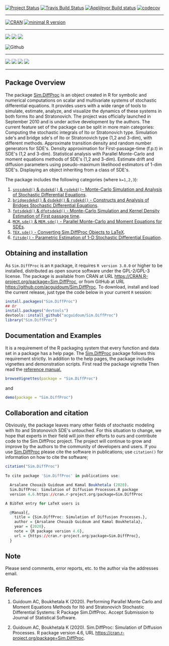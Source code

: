 <!-- README.md is generated from README.Rmd. Please edit that file -->

[![Project Status](https://www.repostatus.org/badges/latest/active.svg?style=popout)](https://github.com/acguidoum/Sim.DiffProc) [![Travis Build Status](https://travis-ci.org/acguidoum/Sim.DiffProc.svg?branch=master)](https://travis-ci.org/acguidoum/Sim.DiffProc) [![AppVeyor Build status](https://ci.appveyor.com/api/projects/status/16a70vyf8rk7nn1i?svg=true)](https://ci.appveyor.com/project/acguidoum/sim-diffproc-xal8n) [![codecov](https://codecov.io/gh/acguidoum/Sim.DiffProc/branch/master/graph/badge.svg)](https://codecov.io/gh/acguidoum/Sim.DiffProc)


------------------------------------------------------------------------

[![CRAN](https://img.shields.io/cran/l/devtools.svg?style=popout)](https://cran.r-project.org/web/licenses/GPL-2)
[![minimal R version](https://img.shields.io/badge/R%3E%3D-3.0.0-blue.svg?style=flat-plastic)](https://cran.r-project.org/) 

------------------------------------------------------------------------

![](https://www.r-pkg.org/badges/version/Sim.DiffProc) 
![](https://www.r-pkg.org/badges/last-release/Sim.DiffProc)
![](https://www.r-pkg.org/badges/ago/Sim.DiffProc)

![Github](https://img.shields.io/badge/Github-4.6(at:2020.05.03)-blue.svg)

------------------------------------------------------------------------

![](https://cranlogs.r-pkg.org/badges/grand-total/Sim.DiffProc?color=yellow)
![](https://cranlogs.r-pkg.org/badges/Sim.DiffProc?color=yellow)
![](https://cranlogs.r-pkg.org/badges/last-week/Sim.DiffProc?color=yellow)
![](https://cranlogs.r-pkg.org/badges/last-day/Sim.DiffProc?color=yellow)

------------------------------------------------------------------------


Package Overview
---------------------

The package [Sim.DiffProc](https://cran.r-project.org/package=Sim.DiffProc) is an object created in R for symbolic and numerical computations on scalar and multivariate systems of stochastic differential equations. It provides users with a wide range of tools to simulate, estimate, analyze, and visualize the dynamics of these systems in both forms Ito and Stratonovich. The project was officially launched in September 2010 and is under active development by the authors. The current feature set of the package can be split in more main categories: Computing the stochastic integrals of Ito or Stratonovich type. Simulation sde's and bridge sde's of Ito or Stratonovich type (1,2 and 3-dim), with different methods. Approximate transition density and random number generators for SDE's. Density approximation for First-passage-time (f.p.t) in SDE's (1,2 and 3-dim). Statistical analysis with Parallel Monte-Carlo and moment equations methods of SDE's (1,2 and 3-dim). Estimate drift and diffusion parameters using pseudo-maximum likelihood estimators of 1-dim SDE's. Displaying an object inheriting from a class of SDE's.

The package includes the following categories (where `k=1,2,3`):

1. [`snssdekd()` & `dsdekd()` & `rsdekd()`- Monte-Carlo Simulation and Analysis of Stochastic Differential Equations](https://CRAN.R-project.org/package=Sim.DiffProc/vignettes/snssde.html).
2. [`bridgesdekd()` & `dsdekd()` & `rsdekd()` - Constructs and Analysis of Bridges Stochastic Differential Equations](https://CRAN.R-project.org/package=Sim.DiffProc/vignettes/bridgesde.html).
3. [`fptsdekd()` & `dfptsdekd()` - Monte-Carlo Simulation and Kernel Density Estimation of First passage time](https://CRAN.R-project.org/package=Sim.DiffProc/vignettes/fptsde.html).
4. [`MCM.sde()` & `MEM.sde()` - Parallel Monte-Carlo and Moment Equations for SDEs](https://CRAN.R-project.org/package=Sim.DiffProc/vignettes/mcmsde.html).
5. [`TEX.sde()` - Converting Sim.DiffProc Objects to LaTeX](https://CRAN.R-project.org/package=Sim.DiffProc/vignettes/sdetotex.html).
6. [`fitsde()` - Parametric Estimation of 1-D Stochastic Differential Equation](https://CRAN.R-project.org/package=Sim.DiffProc/vignettes/fitsde.html).

Obtaining and installation
-----------------------

As `Sim.DiffProc` is an `R` package, it requires `R version 3.0.0` or higher to be installed, distributed as open source software under the GPL-2/GPL-3 license. The package is available from CRAN at URL https://CRAN.R-project.org/package=Sim.DiffProc, or from GitHub at URL https://github.com/acguidoum/Sim.DiffProc. To download, install and load the current release, just type the code below in your current `R` session:

```r
install.packages("Sim.DiffProc")
## Or 
install.packages("devtools")
devtools::install_github("acguidoum/Sim.DiffProc")
library("Sim.DiffProc")
```

Documentation and Examples
--------------------------

It is a requirement of the R packaging system that every function and data set in a package has a help page. The [Sim.DiffProc](https://cran.r-project.org/package=Sim.DiffProc) package follows this  requirement strictly. In addition to the help pages, the package includes vignettes and demonstration scripts. First read the package vignette Then read the [reference manual.](https://CRAN.R-project.org/package=Sim.DiffProc/Sim.DiffProc.pdf)



```r
browseVignettes(package = "Sim.DiffProc")
```
and 

```r
demo(package = "Sim.DiffProc")
```

Collaboration and citation
-----

Obviously, the package leaves many other fields of stochastic modeling with Ito and Stratonovich SDE's untouched. For this situation to change, we hope that experts in their field will join their efforts to ours and contribute code to the Sim.DiffProc project. The project will continue to grow and improve by the authors to the community of developers and users. If you use [Sim.DiffProc](https://cran.r-project.org/package=Sim.DiffProc) please cite the software in publications;
use `citation()` for information on how to cite the software;

```r
citation("Sim.DiffProc")
 
To cite package 'Sim.DiffProc' in publications use:

  Arsalane Chouaib Guidoum and Kamal Boukhetala (2020).
  Sim.DiffProc: Simulation of Diffusion Processes.R package
  version 4.6.https://cran.r-project.org/package=Sim.DiffProc

A BibTeX entry for LaTeX users is

  @Manual{,
    title = {Sim.DiffProc: Simulation of Diffusion Processes.},
    author = {Arsalane Chouaib Guidoum and Kamal Boukhetala},
    year = {2020},
    note = {R package version 4.6},
    url = {https://cran.r-project.org/package=Sim.DiffProc},
  }
```

Note
----

Please send comments, error reports, etc. to the author via the addresses email.

References
----------

1. Guidoum AC, Boukhetala K (2020). Performing Parallel Monte Carlo and Moment Equations Methods for Itô and Stratonovich Stochastic Differential Systems: R Package Sim.DiffProc. Accept Submission to Journal of Statistical Software.

2. Guidoum AC, Boukhetala K (2020). Sim.DiffProc: Simulation of Diffusion Processes. R package version 4.6, URL https://cran.r-project.org/package=Sim.DiffProc.



